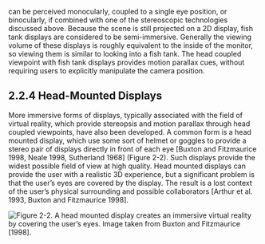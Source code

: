 can be perceived monocularly, coupled to a single eye position, or binocularly, if combined with one of the stereoscopic technologies discussed above. Because the scene is still projected on a 2D display, fish tank displays are considered to be semi-immersive. Generally the viewing volume of these displays is roughly equivalent to the inside of the monitor, so viewing them is similar to looking into a fish tank. The head coupled viewpoint with fish tank displays provides motion parallax cues, without requiring users to explicitly manipulate the camera position.

## 2.2.4 Head-Mounted Displays

More immersive forms of displays, typically associated with the field of virtual reality, which provide stereopsis and motion parallax through head coupled viewpoints, have also been developed. A common form is a head mounted display, which use some sort of helmet or goggles to provide a stereo pair of displays directly in front of each eye [Buxton and Fitzmaurice 1998, Neale 1998, Sutherland 1968] (Figure 2-2). Such displays provide the widest possible field of view at high quality. Head mounted displays can provide the user with a realistic 3D experience, but a significant problem is that the user’s eyes are covered by the display. The result is a lost context of the user’s physical surrounding and possible collaborators [Arthur et al. 1993, Buxton and Fitzmaurice 1998].

![Figure 2-2. A head mounted display creates an immersive virtual reality by covering the user’s eyes. Image taken from Buxton and Fitzmaurice [1998].](image-url)